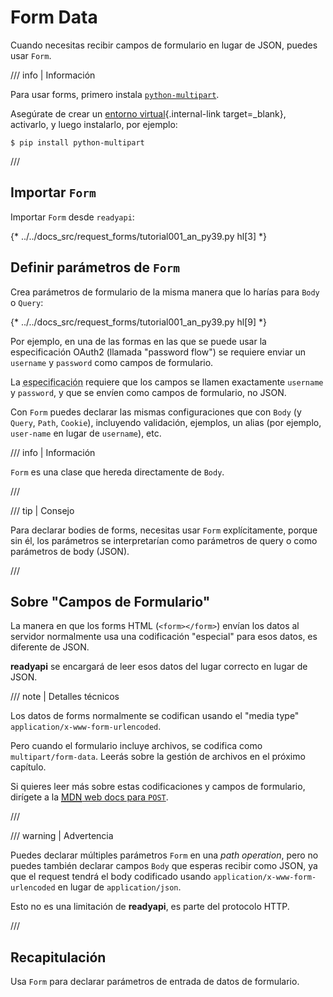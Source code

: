 # Form Data

Cuando necesitas recibir campos de formulario en lugar de JSON, puedes usar `Form`.

/// info | Información

Para usar forms, primero instala <a href="https://github.com/Kludex/python-multipart" class="external-link" target="_blank">`python-multipart`</a>.

Asegúrate de crear un [entorno virtual](../virtual-environments.md){.internal-link target=_blank}, activarlo, y luego instalarlo, por ejemplo:

```console
$ pip install python-multipart
```

///

## Importar `Form`

Importar `Form` desde `readyapi`:

{* ../../docs_src/request_forms/tutorial001_an_py39.py hl[3] *}

## Definir parámetros de `Form`

Crea parámetros de formulario de la misma manera que lo harías para `Body` o `Query`:

{* ../../docs_src/request_forms/tutorial001_an_py39.py hl[9] *}

Por ejemplo, en una de las formas en las que se puede usar la especificación OAuth2 (llamada "password flow") se requiere enviar un `username` y `password` como campos de formulario.

La <abbr title="specification">especificación</abbr> requiere que los campos se llamen exactamente `username` y `password`, y que se envíen como campos de formulario, no JSON.

Con `Form` puedes declarar las mismas configuraciones que con `Body` (y `Query`, `Path`, `Cookie`), incluyendo validación, ejemplos, un alias (por ejemplo, `user-name` en lugar de `username`), etc.

/// info | Información

`Form` es una clase que hereda directamente de `Body`.

///

/// tip | Consejo

Para declarar bodies de forms, necesitas usar `Form` explícitamente, porque sin él, los parámetros se interpretarían como parámetros de query o como parámetros de body (JSON).

///

## Sobre "Campos de Formulario"

La manera en que los forms HTML (`<form></form>`) envían los datos al servidor normalmente usa una codificación "especial" para esos datos, es diferente de JSON.

**readyapi** se encargará de leer esos datos del lugar correcto en lugar de JSON.

/// note | Detalles técnicos

Los datos de forms normalmente se codifican usando el "media type" `application/x-www-form-urlencoded`.

Pero cuando el formulario incluye archivos, se codifica como `multipart/form-data`. Leerás sobre la gestión de archivos en el próximo capítulo.

Si quieres leer más sobre estas codificaciones y campos de formulario, dirígete a la <a href="https://developer.mozilla.org/en-US/docs/Web/HTTP/Methods/POST" class="external-link" target="_blank"><abbr title="Mozilla Developer Network">MDN</abbr> web docs para <code>POST</code></a>.

///

/// warning | Advertencia

Puedes declarar múltiples parámetros `Form` en una *path operation*, pero no puedes también declarar campos `Body` que esperas recibir como JSON, ya que el request tendrá el body codificado usando `application/x-www-form-urlencoded` en lugar de `application/json`.

Esto no es una limitación de **readyapi**, es parte del protocolo HTTP.

///

## Recapitulación

Usa `Form` para declarar parámetros de entrada de datos de formulario.
